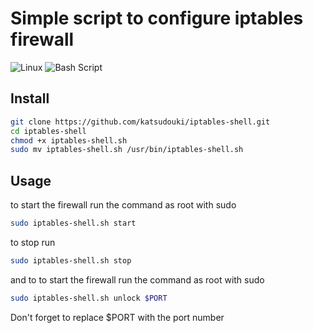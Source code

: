 
# Simple script to configure iptables firewall

![Linux](https://img.shields.io/badge/Linux-FCC624?style=for-the-badge&logo=linux&logoColor=black)
![Bash Script](https://img.shields.io/badge/bash_script-%23121011.svg?style=for-the-badge&logo=gnu-bash&logoColor=white)


## Install

```bash
git clone https://github.com/katsudouki/iptables-shell.git
cd iptables-shell
chmod +x iptables-shell.sh
sudo mv iptables-shell.sh /usr/bin/iptables-shell.sh
```
    
## Usage
to start the firewall run the command as root with sudo
```bash
sudo iptables-shell.sh start
```

to stop run
```bash
sudo iptables-shell.sh stop
```

and to 
to start the firewall run the command as root with sudo
```bash
sudo iptables-shell.sh unlock $PORT
```
Don't forget to replace $PORT with the port number